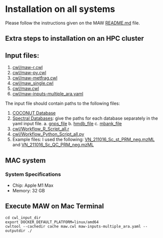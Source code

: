 # Installation on all systems

Please follow the instructions given on the MAW [README.md](https://github.com/zmahnoor14/MAW/tree/main?tab=readme-ov-file#installation) file. 

## Extra steps to installation on an HPC cluster


## Input files:
1. [cwl/maw-r.cwl](https://github.com/zmahnoor14/MAW/blob/main/cwl/maw-r.cwl)
2. [cwl/maw-py.cwl](https://github.com/zmahnoor14/MAW/blob/main/cwl/maw-py.cwl)
3. [cwl/maw-metfrag.cwl](https://github.com/zmahnoor14/MAW/blob/main/cwl/maw-metfrag.cwl)
4. [cwl/maw_single.cwl](https://github.com/zmahnoor14/MAW/blob/main/cwl/maw_single.cwl)
5. [cwl/maw.cwl](https://github.com/zmahnoor14/MAW/blob/main/cwl/maw.cwl)
6. [cwl/maw-inputs-multiple_ara.yaml](https://github.com/zmahnoor14/MAW/blob/main/cwl/maw-inputs-mutiple_ara.yaml)

The input file should contain paths to the following files:
1. [COCONUT Database](https://zenodo.org/record/7704937)
2. [Spectral Databases](https://zenodo.org/record/7519270): give the paths for each database separately in the yaml input file.
   a. [gnps_file](https://zenodo.org/records/7519270#:~:text=Download%20all-,gnps.rda,-md5%3Af5139892bdf216b54a6af9f1907f09ca)
   b. [hmdb_file](https://zenodo.org/records/7519270#:~:text=Download-,hmdb.rda,-md5%3Aa9dd9c1c3c023339a9e5c6fc4d4288e5)
   c. [mbank_file](https://zenodo.org/records/7519270#:~:text=Download-,mbankNIST.rda,-md5%3Af946d74093e819ca2078a7ef15a310c6)
4. [cwl/Workflow_R_Script_all.r](https://github.com/zmahnoor14/MAW/blob/main/cwl/Workflow_R_Script_all.r)
5. [cwl/Workflow_Python_Script_all.py](https://github.com/zmahnoor14/MAW/blob/main/cwl/Workflow_Python_Script_all.py)
6. Example files: I used the following: [VN_211016_Sc_st_PRM_neg.mzML](https://zenodo.org/records/7106205#:~:text=VN_211016_Sc_st_PRM_neg.mzML) and [VN_211016_Sc_QC_PRM_neg.mzML](https://zenodo.org/records/7106205#:~:text=VN_211016_Sc_QC_PRM_neg.mzML)


## MAC system

### System Specifications
* Chip: Apple M1 Max
* Memory: 32 GB

## Execute MAW on Mac Terminal
```shell
cd cwl_input_dir
export DOCKER_DEFAULT_PLATFORM=linux/amd64
cwltool --cachedir cache maw.cwl maw-inputs-multiple_ara.yaml --outputdir ./
```
